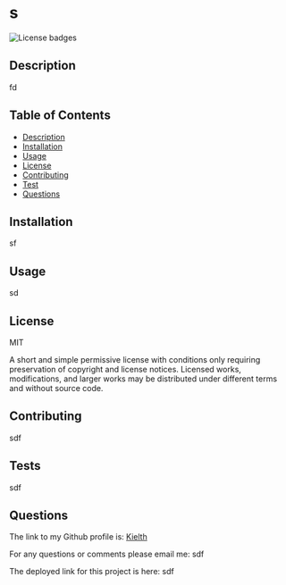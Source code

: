 
  # s 
  ![License badges](https://img.shields.io/badge/license-MIT-blue)
  
  ## Description
  fd  
  
  ## Table of Contents
  - [Description](#description)
  - [Installation](#installation)
  - [Usage](#usage)
  - [License](#license)
  - [Contributing](#contributing)
  - [Test](#test)
  - [Questions](#questions)

  ## Installation
  sf
  
  ## Usage
  sd
  
  ## License
  MIT

  A short and simple permissive license with conditions only requiring preservation of copyright and license notices. Licensed works, modifications, and larger works may be distributed under different terms and without source code.

  ## Contributing
  sdf

  ## Tests
  sdf
  
  ## Questions
  The link to my Github profile is:
  [Kielth]("https://github.com/Kielth")
  
  For any questions or comments please email me:
  sdf
  
  The deployed link for this project is here:
  sdf